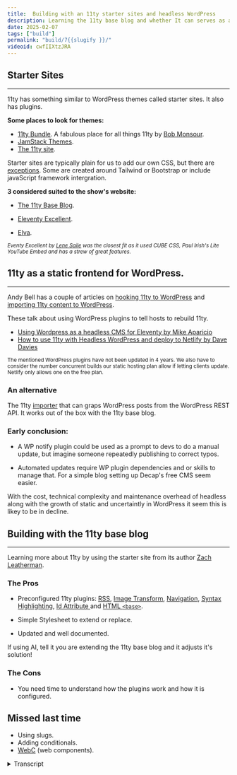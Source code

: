 ```yaml
---
title:  Building with an 11ty starter sites and headless WordPress
description: Learning the 11ty base blog and whether It can serves as a static frontend to the WordPress CMS.
date: 2025-02-07
tags: ["build"]
permalink: "build/7{{slugify }}/"
videoid: cwfIIXtzJRA
---
```


## Starter Sites
----------------------------------------
11ty has something similar to WordPress themes called starter sites. It also has plugins.

**Some places to look for themes:**

*   [11ty Bundle](https://11tybundle.dev/starters/). A fabulous place for all things 11ty by [Bob Monsour](https://bobmonsour.com/).
*   [JamStack Themes](https://jamstackthemes.dev/#ssg=eleventy).
*   [The 11ty site](https://www.11ty.dev/docs/starter/).

Starter sites are typically plain for us to add our own CSS, but there are [exceptions](https://github.com/CloudCannon/campus-spark-bookshop-template). Some are created around Tailwind or Bootstrap or include javaScript framework intergration.

**3 considered suited to the show's website:**

*   [The 11ty Base Blog](https://github.com/11ty/eleventy-base-blog).
    
*   [Eleventy Excellent](https://github.com/madrilene/eleventy-excellent).
    
*   [Elva](https://github.com/scottsweb/elva).
    
<small>*Eventy Excellent by [Lene Saile](https://www.lenesaile.com/en/) was the closest fit as it used CUBE CSS, Paul Irish's Lite YouTube Embed and has a strew of great features.*</small>


## 11ty as a static frontend for WordPress.
----------------------------------------


Andy Bell has a couple of articles on [hooking 11ty to WordPress](https://bell.bz/i-hooked-up-eleventy-to-wordpress-api/) and [importing 11ty content to WordPress](https://bell.bz/importing-eleventy-content-into-wordpress/).

These talk about using WordPress plugins to tell hosts to rebuild 11ty.

*   [Using Wordpress as a headless CMS for Eleventy by Mike Aparicio](https://www.mikeaparicio.com/posts/2023-11-07-using-wordpress-as-a-headless-cms-for-eleventy/)
*   [How to use 11ty with Headless WordPress and deploy to Netlify by Dave Davies](https://dev.to/thedavedavies/how-to-use-11ty-with-headless-wordpress-and-deploy-to-netlify-3i73)

<small>The mentioned WordPress plugins have not been updated in 4 years. We also have to consider the number concurrent builds our static hosting plan allow if letting clients update. Netlify only allows one on the free plan.</small>

### An alternative

The 11ty [importer](https://www.11ty.dev/docs/migrate/wordpress/#use-@11ty/import) that can graps WordPress posts from the WordPress REST API. It works out of the box with the 11ty base blog.

### Early conclusion:

- A WP notify plugin could be used as a prompt to devs to do a manual update, but imagine someone repeatedly publishing to correct typos.

- Automated updates require WP plugin dependencies and or skills to manage that. For a simple blog setting up Decap's free CMS seem easier.


With the cost, technical complexity and maintenance overhead of headless along with the growth of static and uncertaintly in WordPress it seem this is likey to be in decline. 



## Building with the 11ty base blog
----------------------------------------
Learning more about 11ty by using the starter site from its author [Zach Leatherman](https://www.zachleat.com/).

### The Pros

- Preconfigured 11ty plugins: [RSS](https://www.11ty.dev/docs/plugins/rss/), [Image Transform](https://www.11ty.dev/docs/plugins/image/), [Navigation](https://www.11ty.dev/docs/plugins/navigation/),  [Syntax Highlighting](https://www.11ty.dev/docs/plugins/syntaxhighlight/), [Id Attribute ](https://www.11ty.dev/docs/plugins/id-attribute/) and [HTML `<base>`](https://www.11ty.dev/docs/plugins/html-base/).

- Simple Stylesheet to extend or replace.
- Updated and well documented.

If using AI, tell it you are extending the 11ty base blog and it adjusts it's solution! 

### The Cons

- You need time to understand how the plugins work and how it is configured.

## Missed last time

- Using slugs.
- Adding conditionals.
- [WebC](https://www.11ty.dev/docs/languages/webc/) (web components).



<details>
<summary>Transcript</summary>

[00:00:05] ****Nathan Wrigley:**** Hello there. This is the second video looking at the 11 static sites generator from the perspective of WordPress users. In the first episode, we built a simple site from scratch, and in this we are looking at 11 starter sites and some of the more advanced features. David has begun rebuilding the show site using the 11ty base blog and can share this experience of it as well.

And we'll also talk a little bit about using 11ty as a static front. End to WordPress. So I mentioned David. There he is. How are you doing, David? You right? Yeah, I'm 

[00:00:40] **David Waumsley:** really good. we've got a lot to cover with this. We do. I probably, and I'm nervous again because it's outta my depth with this stuff, and, we 

[00:00:49] **Nathan Wrigley:** will forgive 

[00:00:49] **David Waumsley:** you.

[00:00:50] **Nathan Wrigley:** It's a bit of live 

[00:00:51] **David Waumsley:** stuff going on again. yeah. So should we bring up our show notes? 

[00:00:55] **Nathan Wrigley:** Yeah, let's put the bits and pieces on the screen. There we go. So 

[00:01:00] **David Waumsley:** we're actually using here, what we started working on, which you. The place for our, a new site. So it's on my local host at the moment, so I'm using that for the notes and it's coming from the base blog, which we've mentioned over here.

So I've done a, little bit of styling on it, but not much already. I think probably the first thing, just to note for anybody who is coming from WordPress like us is that, Levi to, does have something similar to WordPress themes in that they call these kind of starter sites, and it also has.

plugins as well. but it's different. it hasn't had 20 years of, arguing over what a theme of a plugin should do, but, yeah. but they're quite different on that. So let's quickly talk about where you might be able to get one of these teams. 'cause that was the first thing I thought.

We'll use a starter theme to get us. Go in and effectively I ruled it out and then came back to the idea of using the base blog. So let's talk about other themes that are around. I wanted to mention this one. I'll bring this up, which is the 11 bundle, because honestly I wouldn't have got as far as I have if it wasn't thanks to, and I'll bring his site up as well.

Bob Mons, I think, I hope that's how you say his name. But he does this great job. He's got great articles. Himself. So he's definitely somebody to follow if you're into eleventy. But he does list his own sort of chosen kind of updated list of other things here. And what's nice about is you can see which version of eleventy it's using on this.

but also I just wanted to mention 'cause it's got this fire hose here, which has pretty much all the articles that are coming on about 11 and there's about one a day on these. So definitely worth taking a look at that. And out of interest, actually, the ones that I considered really suitable for our show.

if we were using a starter site, were the ones that are first listed here. So 11ty base blog, 11ty Excellence, and Alva here as well. So that was good. Also, another place which I discovered, which doesn't add much on it, is this. placed JAMstack themes. So you can look at the 11tywo ones. Here we've got Astro, which is more popular, not many.

There's only 19 listed, but Astro, which is very popular at the moment and has 18. So I'm not sure how updated that is. So you get a, screenshot of this and where to go from GitHub to get it and a demo, whether one's available. And finally the last place, and probably the first place for most people to look would be the levity site itself.

Where it has the starter projects here, and this has got a nice feature, as you can see over here. It's. Got, the, oh, it's like a Google Pay spa scores, right? Yeah. So it's, they've got a wonderful thing on here, the leaderboard, where it's actually taking the live data of real users using these themes and stuff, so you can actually see who's doing well.

So you can put your site on it actually, and have it judged to see how it's doing. Excellent. Yeah, it's quite, quite a cool little thing, but there's something like 90 to a hundred or something of the starter themes, which are available here. One that I was looking at before, I can see this here, but you may notice, that most of them look pretty plain.

[00:04:29] **Nathan Wrigley:** yeah, certainly the little thumbnail there does in many cases look quite plain, but not always. It seems te text heavy, if Yeah. 

[00:04:36] **David Waumsley:** Yes it is. And I think really if you were someone, come in as a non coder, non coders do certainly use starter sites. They don't need to know HMO very well or CSS, and they can get started if they stick with it.

But generally, I would think. That it's mostly the audience that attracts the people who are into HML and CSS and will want to build their own. Of course. So you'll do your own styling on top of this. So I think, Really, I, that's what I put as note here is that it's, I would say they're typically played, so you can add your own CSS.

But the other thing is, there is an exception here. Let me just, there's quite a few exceptions, I guess to all of that, as there always is. let me just bring this one up. so you do get, something to contradict that, something which is fully fledged Something Yeah, that looks like a, actually looks like a WordPress site.

Dare I say it? Yeah, it does. And it's got all of these kind of cool things on it, but I think that's the exception to the rule. with these kind of things where they're heavily styled, they're usually left to do, whatever you prefer. Some of them though, what might be useful if you are, somebody uses Tailwind or something, some of 'em are integrated with that, or Bootstrap or they're integrated with some of the JavaScript frameworks as well.

But, as mentioned, there was three, I think. For us, the base blog, which I ended up deciding to use, and 11 Excellence, which, you've seen before. 'cause I said I love, this. Yes. Yeah. It could have saved us a lot of time, I thought. I don't know why I love that. I just do. I think 

[00:06:20] **Nathan Wrigley:** it's lovely.

Yeah. 

[00:06:21] **David Waumsley:** it is really well done. Lena Sael, I think is her name is. German developer who lives in Spain and she does a lot of sort of levity stuff and really a very clever woman and a lot of people, as you can see here, have used this site to build their own. She's listed them out here. These other people, some of 'em are her own projects, but other people have used these and.

In fact, I communicated to her because she was just releasing something new and there was something that came up, which I didn't understand, and she was quick to get back with me, and there's a new version of it and why I like this, why I thought this was good for our needs was the fact that, As we know, I'm a big fan of Cube CSS.

She also is using that and, talks about many of the things I do. She's got, dark and light mode in this, which is something that I wanted to add. We're using YouTube, Embeds. Yeah. Using Paul Iris's light embeds. So you only load the thumbnail image rather than load all the stuff that's all baked into all of this.

And there's some really, she's got pagination, which isn't in the base blog, which we're using at the moment. she's also got, lemme just show you this 'cause I think this is quite full. this graph image is built into this. oh, nice. Where, what it does it, basically what it does is it creates your open graph images for, that you need for it because it prints out on a SVG that you put in, turns it into a jpeg, I think, or a ping image, whatever it is.

and prints out your data and whatever else you put in there. So you have these automatic created. things which we don't actually need. No. Yeah. So I think I'm gonna use it for my own personal blog because I think it's fantastic. But anyway, I just wanted spend, but 

[00:08:10] **Nathan Wrigley:** you decided against it for the no script show option.

Okay. 

[00:08:14] **David Waumsley:** Yes. And there was one other, I think I'll just quickly show it that, and again, 

[00:08:18] **Nathan Wrigley:** I just love this. There's just something about the color. I think it's the color system of this one that I really like, 

[00:08:24] **David Waumsley:** but it's so simple. This Yeah, it's so 

[00:08:26] **Nathan Wrigley:** nice. Yeah. 

[00:08:28] **David Waumsley:** again, we got light and dark on this. what was really nice, and I won't open it up, but it actually integrates with front matter CMS, which I Okay.

Showed in the last episode where it's an extension Yeah. For. vs. Code and it, so you can get a CMS experience if you like, in your VS code thing. So that's it. But yeah, and it's got also, multilanguage. Oh, multi. You can set this up for your, yeah. So you can do that. but anyway, we didn't do that.

We decided to go with the base blog just to learn from all I, I did. 'cause I.

We've got a skim over, so we can talk about that a little bit more. We did say that we will talk about using, 11ty as a static front end for WordPress, which is, headless WordPress is the kind of, been a popular thing. Certainly. I won't go into too much detail here. I have put some articles, it's a Coupled by Andy Bell, on this one.

Looking at it both ways, hooking 11tywo WordPress and importing 11 content into WordPress. So going the other way. 

[00:09:39] **Nathan Wrigley:** am I right in saying though that this is like a bit of an endeavor that's run out of steam a bit? 

[00:09:46] **David Waumsley:** I, don't think so. I. there is, let me just bring this all on this by Mike.

aio, I must say that, right? Yeah, we'll go 

[00:09:57] **Nathan Wrigley:** with that. Cio. I'm gonna say ar reio. Yeah, geo. 

[00:10:00] **David Waumsley:** I dunno. Yeah, I've watched some videos. He does, he has some really great content on, design systems and, he's got a great article here as another one on this where you can set this up using this kind of fetch, node.

that which will fetch all the posts from WordPress and then you bring that into 11 and to make this all work as the client that I had in this particular case that he's talking about, they wanted that for pages and posts and he brought it in and connected it up and all the code is here. The thing is with both of these articles, and I dunno if it's down here, where it shows you I won't find it quickly, is both of 'em are using two different WordPress plugins so that when the client updates and publishes, that sends a communication to the hosting.

one of 'em is actually just for netlify to say rebuild. 11. So it would update the post there. The snag that I found with these is that these articles, I mean they're later than when these plugins came in, but the two plugins that are mentioned by Dave Davis, who's got a very similar, post on this, I looked them up and they've both not been updated for four years and one of them has actually closed any contributions to their GitHub repository, right? so I think this is not for somebody like you and I who haven't got these skills to be able to make sure that this, these people have maybe 

[00:11:27] **Nathan Wrigley:** moved on and maybe they just built it for a particular project that they have.

Maybe they had to just migrate a massive site or something like that, and this was just the most effective way to do it. I don't know. 

[00:11:37] **David Waumsley:** Yeah, but you could do it and if you've got the skills, but I thought it was beyond us. But there is a nice little alternative I think, which will just allow, and I'll, do it.

There's a video by Zach Leatherman, the author of Eleventy who shows this. But I'll, repeat it again just because it, Allow me to show how you might import a starter site Okay. From scratch as well. So we've got the 11ty importer where you can bring in, it'll grab the WordPress posts from this.

So we'll see if this works with this. so what I need to do first, let me get rid of some of this. Yeah. 

[00:12:12] **Nathan Wrigley:** get your, palette clean. Yeah. Is helpful set up. So what, just to be clear, you are gonna use this importer tool. The link is in the no script show, notes, and the endeavor is to import.

Posts, I guess pages as well. How does it work? 

[00:12:28] **David Waumsley:** Yeah. posts on this one is what it set up for you. Okay. The 11 importer, which I, just quickly brought up, actually I've got a link to it here. Yeah. Actually does other stuff here. So there is a nice little video that is done on this one and I dunno if we can find it quickly here.

It will do WordPress 'cause that's the most popular thing. It will also bring in things from YouTube, but it will also bring in things from. there's more migration here. There's another platform. What's the popular platform? that's an alternative to Twitter. Masteron. Oh, Masteron, okay. So it can import stuff on that as well.

Okay. That's interesting. Yeah. So let's see if we can go back here. And now what I need to do is when you go to any of these starter sites, so if I was to go to. The base blog here, what we'll find is that you can just use this template and generally what you might want to do is to, then create a new repository for yourself on this.

I've already got that. So if I just go and click on me, go to my repositories. I've already brought this in and I've got base blog over here. Okay. Got it. Yep. So if I go into that and then, and I mentioned it last time we were talking, that it might be useful to have GitHub desktop. Yes, you did.

Yeah. Like that. Yeah. So if we open that up, then what I can do is take this repository, which I've copied and hopefully. Oh, there we are. We've come in. So it's let's just check that it's going to where I want it to go. So it's coming from where I want and it's going to local path 10th. That's exactly where I want it to go.

Nice. There is a code. Yeah, there is. Whoa. Okay. And that's done actually. And I'm gonna open it up in visual. I've got two of these open now, so we could have problems. It's all No problem. 

[00:14:30] **Nathan Wrigley:** we'll 

[00:14:30] **David Waumsley:** work with you. We'll figure it out. I'll do away with that. And I should bring this up on this screen 'cause you can't see it.

And I should just also increase the size 'cause you can't see much, can you? Is that Yeah, that's fine. We, 

[00:14:42] **Nathan Wrigley:** yeah, we've got lots now We can definitely read that. That's lovely. 

[00:14:46] **David Waumsley:** we may, what we'll need to do first probably go to the read be document because what we've already made. A clone of this one, and we've already set that up, but actually, because it hasn't included all the node stuff there.

Okay. We're gonna have to install all of that ourselves here. So bear with while I just bring up the terminal. Terminal and 

[00:15:09] **Nathan Wrigley:** you're gonna NPM install? Oh no, I'm not gonna do that. Not that one. Oh, this is your short code. Sorry. This is your text expander that you're using to generate the. Yes it is correct code.

Yeah, you maybe just copy and paste In this case 

[00:15:24] **David Waumsley:** it's quite short. 

[00:15:25] **Nathan Wrigley:** There we are. There you go. And now we've got 

[00:15:27] **David Waumsley:** small bit of time. Actually this will allow me, one is just doing that 'cause it's got, loading all the notes. I just wanted to mention something. Let me just bring this up. If you are using some of the starter sites, what might scare somebody new is seeing something like this, which is what I saw, on Elva before.

I think I also saw it on the 11 is. oh gosh. Yeah. That looks terrifying. Yeah, It's because it's a node which is no longer supported. And what you can, it gives you the information. You can just run the NPN Audit fix and it will sort things out, and it's probably okay, and the author will do that.

But I just thought it was worth throwing in that. If you're coming to this for the first time as I was, something like this is quite a scary thing to see if this is not we're used to doing press on regardless. Okay. Yes. Okay. So you do get something there. Anyway, we should have copied all of our 

[00:16:21] **Nathan Wrigley:** Yeah, it says it still watching.

A bit more time to kill here, David. What else can we, no, 

[00:16:26] **David Waumsley:** It's done. It's, the wrong one. I've got it open twice, so I see that and now we can run the 11tyail and I'll do that with my, short. Key and we should have that now. There we go. Yeah. Or 80. 80. 80. There're So I increase, there we go. I increase the size.

So now what we can do here just to show so that's basically installed in it, and then you can work from there. So it's not. Too bigger job to start from the starter site, get it on your local level. Now, once you 

[00:17:00] **Nathan Wrigley:** know what you're doing there, which you clearly now do, I think that was a two minute enterprise for you o of without all the talking and everything that you had to do.

That's probably a couple of minutes, isn't it? Yeah, exactly. Coffee and come back and it's all good to go. So this is the, which starter site is 

[00:17:17] **David Waumsley:** this? What's, this is the base blog. Except the only thing is I've increased the font size on. Now what I wanted to do was just show the importer working. 'cause that was it.

It's quite cool. Yep. so if I just get rid of this again, and we'll go back here and I've got the, what I need to put in already typed out because. Oh, you're 

[00:17:41] **Nathan Wrigley:** prepared. 

[00:17:41] **David Waumsley:** You're a good YouTuber, David. 

[00:17:43] **Nathan Wrigley:** you've got yourself ready. 

[00:17:45] **David Waumsley:** So what I've just pasted in here, this is all we need is something telling that we're going to import WordPress to this particular address that we've got in here.

And what we want to do is to output this content. Sorry, output it into the content and into the blog section. So one thing that we do need to know if we're using one of the starter themes is where we want that stuff to go. And in this case, with the base blog, it's in content, and then our posts go in here.

Okay? So we want that to be the same. And then we, could do a drive run. We can decide where we want to locate the assets, but in this case, the assets want to, set to co-locate. So effectively what this should do. It should put them in a folder with the post themselves. Okay. So the images that go with it.

So let me just run this and let's just see if it works. and we should, oh, it's asking me now because I. I haven't got the import package in there, so I'm just going to say yes. Okay. I want that and it's going to do that as well. The beauty, you probably only needed. Yes, it's because I've opened up a new one and what we're seeing here is it's fetching.

It's fetching the different JSON files, so this is using the WordPress rest, REST API to drag in these posts. And I know there's one error on this and what we should see over here is. In our blog. Okay. Now we have our posts and we should see that with these, they put the assets co-located them with this.

That was the co-locate thing. Okay, got it. Yes. And if I can find the right tab. I will, 

[00:19:26] **Nathan Wrigley:** just show you now. Just, there we go. I was just gonna say, we're looking at a very pink screen there, but we're, back. We, can now see your brow. That great. We should be 

[00:19:34] **David Waumsley:** back, let's see if I'm on the right one.

Fingers crossed. 

[00:19:37] **Nathan Wrigley:** It was definitely 80 82, port 80 82. So why is there some caching 

[00:19:43] **David Waumsley:** going on? Probably. This is the problem when you're doing this. Browser caching is always, what I'll do off screen. You can't see this. I shall just run this again. I. When you say, 

[00:19:54] **Nathan Wrigley:** run this again, are you gonna, I'm just restart.

Yes. 

[00:19:58] **David Waumsley:** I'm 11. Let's just see if that shakes it up. There we are. We've got our post. Yeah. so we've got, yeah. So all been well, yeah, it's brought in the assets. Now. Something to just notice. there are a few little things that you get, so if you've got, as I have in this case, it was built with a page builder and I'm using.

A form of that kind of, all of these had a video on the top there, which was hidden behind this kind of code that I put. So it didn't manage to pick up on that, but otherwise the images and everything, so Set that up. That would work. 

[00:20:32] **Nathan Wrigley:** so you did something quirky in WordPress, which 11? The importer there, it just was on, it 

[00:20:40] **David Waumsley:** was unable to, yeah.

Okay. Is unable to understand what all the, what complexities were going on there. Otherwise it would, picking the JavaScript that was needed, but it was done in such a convoluted way, so it was missing on that. it does this, I read somebody said they had an 8,000 article blog and it took 11.

With the importer, two minutes to, to bring all of that data over. So yeah. 

[00:21:06] **Nathan Wrigley:** To to, the human mind. 8,000 sounds like a lot, but to a machine just pausing text, it's just yeah, bring it on. That's fine. Yeah, exactly. Exactly. 

[00:21:15] **David Waumsley:** Yeah. That bit's done. I'm going to get rid of this. okay, 

[00:21:21] **Nathan Wrigley:** that was successful.

That was a, really nice example of how to do it. So you've, managed to import in a matter of moments, an entire WordPress site. 

[00:21:30] **David Waumsley:** Yes. Oh, the other thing that you might just be interested in, if I go to the site that was, this is the first thing I thought, is the rest API. So if I actually go to the site, it was important.

It's actually blocked off. I've got a maintenance mode on it. I've got everything set, so 

[00:21:48] **Nathan Wrigley:** it's invisible to the human reader. But the rest API just. Very, yeah, exactly. You through all of that. Okay, 

[00:21:54] **David Waumsley:** great. so if I just gave a, client a log into this, it would be fine. And if, because of course it's taking the post data, it's turning that into markdown.

Yeah. So if you had a lot of junk code, which I did on that, it cleans it up. Really. It just takes the Oh, that's nice too. That's a unexpected benefit. 

[00:22:10] **Nathan Wrigley:** Excellent. Yeah. 

[00:22:11] **David Waumsley:** Yeah. So my, got a lot cleaner. Good for moving that over. okay, let's go back to our notes, our article. 

[00:22:21] **Nathan Wrigley:** Where are we now then?

Yeah, I think so. We've done the importer. 

[00:22:25] **David Waumsley:** We have, we've done how to, download us, start a site and get started with that. I think, we were talking about this earlier, I think we share the same conclusion that maybe because of the technical complexities and maintenance with headless and the growth of, static CMS is going around, I think it's probably not something you'll either go one way or the other, won't you?

But I think with it, I think. There'll be less headless solutions. Yeah, it 

[00:22:52] **Nathan Wrigley:** feels like 5, 3, 4, 5 years ago, headless was a real buzzword. It was really an interesting thing. I imagine probably an enterprise, it still might be. Yeah. But it doesn't feel like, your normal freelancer working in the, let's say WordPress space is gonna be too interested.

'cause there's just so many moving parts that could go wrong. And I'm not sure that the, benefits outweigh the. The hassle unless you really are truly an expert and this is all absolute muscle memory. And, I've not really heard anybody talking about headless much in the WordPress space of late. No.

So maybe it's run its course. 

[00:23:32] **David Waumsley:** I never got it at the time because I just thought, I don't, I've not had security issues 'cause I look after. Okay. And caching gives me a face. 

[00:23:39] **Nathan Wrigley:** Yeah. Caching is the sort of the golden bullet there, isn't it? A little bit, yeah. Okay. Yeah, so 

[00:23:45] **David Waumsley:** there 

[00:23:45] **Nathan Wrigley:** was that.

[00:23:46] **David Waumsley:** okay. Should we talk about what we've been doing here as we are using this local version where we're trying to recreate using the 11 blog and the reason why, when you say 

[00:23:55] **Nathan Wrigley:** what we're doing here, do you mean what we're looking at on the screen? This, Yes. Yeah. Okay, great. 

[00:24:00] **David Waumsley:** Sorry. So style wise, we're not there that, we haven't put the logos in here, but we have taken the Eleventy Bog, which is, and I've added in the things that, Might have taken me to another theme to this and taken away some things as well from it. And I did it really because I thought I wanted to know how complex it would be for someone like me, to take a starter site. Would it be the same problem you can have in WordPress where I've done it, where you want to reconfigure some parts of a theme that you've already got?

Yep. Yep. And there's just too much to wade through and there's an element of that as well. But I found it very useful because I've been able to learn by, because the base bog is the one that. Zach Leatherman looks after and created. So probably the best person to learn from if you're gonna get into starter sites.

And it was perfect to a certain degree for what we needed. the only thing we didn't have is I wanted the light and dark. Okay. on this. And we also needed, which I was mentioning before, if I go back to, let's just go into the archive here and go into our last. thing we wanted to have this thing here.

I won't click on it now, but it's just loading the image. It looks like it's the video. It's not loading the stuff right. 

[00:25:17] **Nathan Wrigley:** There's some wizardry going on where it will load the video when you click on that image, that thing that looks like a video. Okay. Exactly. 

[00:25:25] **David Waumsley:** So we're using Paul Iris's light in bed, which will just serve up and hold back YouTube from all of its JavaScript and just serve up the image for quick thing that interestingly enough, there is anyway.

A web component that Zach Lettermans built, which is based on the same thing. But I haven't used that. I've just put it in 'cause I know how to do that myself. Okay. and did that, what else did I need to add in here? There was one other thing that doesn't come with the 11 base blog, which we needed really, I think, and I can just demonstrate it here.

Oh yeah. Okay. Yeah. Is the pagination on the archive pages? Get. 

[00:26:04] **Nathan Wrigley:** So what does it do? Does it just try to load everything all in one go if there's no pagination? 

[00:26:10] **David Waumsley:** Yeah. So on the original blog that you get, it just, it's just the text that it gives you to start with it. Yeah, it's a starter site.

So it can almost go and on endlessly then, because it, browsers will be able to cope with all of that kind of information. But if you want to section it out like this, seem nice to add this in. So that was quite, an adventure for me. AI helped me though. Interesting. So 

[00:26:34] **Nathan Wrigley:** it wasn't straightforward.

There isn't like a, I don't know, something built into the base blog that you can just declare something. You had to go out and find the way to build it. 

[00:26:45] **David Waumsley:** Yeah, there is, PA pagination is something that you can easily add with 11ty. Okay. The way that I needed to add it in this particular case with the base blog, which I'll maybe touch on in a moment.

Okay, yeah, sure, sure. Maybe a bit more complex. But the beauty is, and this is a real tip if anyone wants to do this, what discovered is that ai certainly clawed and I was trying deep seek at the time, so I was asking them both questions where I got stuck with the base bog and it go. it struggled as well, but when I said I'm using the base bug, it goes, ah, this is what you need.

It's configured this way. Interesting. Okay. So shows the documentation's really good for the 11th stuff 'cause it was able to Okay. Yeah, Tell you exactly what it did. yeah, so it, it sorted me out. So that's just the basic stuff that I made some changes. Obviously we need some styling, we sorted this sort of stuff out.

But, shall I bring up, I think I'll bring up the code editor for this. If I. 

[00:27:40] **Nathan Wrigley:** Yeah, it was fairly straightforward for me as a, as somebody watching what you were doing to figure out what you've done. But I imagine it was a bit of a bed of worms to, actually do it the first time. 

[00:27:52] **David Waumsley:** Yes, it was.

So we got a whole bunch of, I. So the, one of the things I think, with a starter site like this for me was the fact that the downside of it all is the fact that you really do need to understand how things have been configured in, something like this. Because there's a lot of great sort of things that been set up.

Some of them I've commented out, which is the images, I won't go into this, but it has a wonderful image plugin where if you upload into an image, it will, you can. If you can set it to do almost anything, but it will, it will turn, if it's a heavy SVG, it will turn it into, whatever the smallest thing is an A VI or something like that.

Okay? It will add in the sizes. It will create a picture tag if it needs to serve a viv, and then a backup of a web p or a backup of a jpeg, right? For those browsers that don't support it, it will do this all automatically. I pulled it out only because of the build time with it, because this would be perfect if you are a CMS person and you've got a client coming in and dragging in any kind of image, right?

It will take care of all of that trouble for you, but that's not us and we're not using many images. In fact, we're using what comes from YouTube, our thumbnail. So you just did it 

[00:29:12] **Nathan Wrigley:** expediency. Given your situation where not many images and the ones that you are using, you've probably got the right format and optimize them anyway.

Exactly. So I thought, okay. 

[00:29:23] **David Waumsley:** Yeah, exactly. So I mean I, I ran a test on it earlier. There's one other, the things that we put in as a little diagram, and you know it on the defaults, it just set me with a different versions in a picture tag. And the smallest was the Avis. That's something like nine kilobytes.

And I just thought, our audience. If I needed that again, I would just put it in without the picture tag as a na, because 

[00:29:48] **Nathan Wrigley:** Yeah, 

[00:29:48] **David Waumsley:** It wouldn't need different sizes. It's so small. Anyway, so I thought that's generally the way we go. So I took that out. Okay. But there are some really cool things and, let me mention first where I got stuck, and AI helped me.

So if I go into the contents, are we still on 

[00:30:10] **Nathan Wrigley:** the, are we still on pagination? We're still. On 

[00:30:13] **David Waumsley:** that I was gonna talk about pagination. Yes, exactly. Yeah. it didn't, it had it on the post. So you've got the next post and the before post, that's automatically in the base blog. But I didn't have it on the archive pages and I created my own additional pages.

So with the example of chat here, what you discover is it uses another plugin called the 11 navigation, which allows you to really construct some, if you wanted to. A mega menu or something like this, okay? Allow you to organize things a lot better. 'cause you can put 'em in the subcategories, but because it does that, and this is something I think I mentioned, gray, gray matter as something that happens.

This isn't gray matter. This is a, an 11tyhing where you can use JavaScript in your front matter area. On this. So suddenly everything I'm doing in my template now, because I've got the navigation now has to be turned into something which is in a JavaScript format. If you'll, gosh, okay. Yeah. Which is where it goes beyond me.

But luckily I was able to add the pagination simply by asking one of the ais, I'm using the base blog. I want to do this. And, it just churned this out for me, which is using the standard code, which you'll see anyway in the documentation, but it just put it in the right syntax or format for the matter area here.

So it's just 

[00:31:37] **Nathan Wrigley:** looking at that and not knowing what I'm talking about, it looks like it's going so reverse. True is newest to oldest, I'm guessing. Yeah, the alias is almost like a custom post out. We're looking for the posts. The size six is how many to show before the, before you need to click the pagination, so there's six on a page, and then there'll be six more on a page and six more.

And exactly. Data collections chat. I don't even know what that is. Not a clue. 

[00:32:07] **David Waumsley:** that's because that's what I've named this particular collection, so it's on the, got it. Page, which we've now called chat at the moment where, okay, some, this is why it's not up at all because we, still sort out some of the naming conventions.

We called it chat and maybe we'll call it chats. I'll reconfigure this. But the beauty of it is, and it's the same with the tagging system of the base blog, is that it's automated for you. So when I need a new page, this is automatically going, yeah. It's not 

[00:32:33] **Nathan Wrigley:** gonna figure it all out for you. Okay. And it's 

[00:32:35] **David Waumsley:** going to, because of 11, it's going to put the.

The big previous and the next and everything can create that, then we can change what we call that, over here. So, we've got that all built in. and it's the same with the tagging system as well. This is built into the base bog. If I create a new tag on one of my posts, it's gonna do it, but that was just one of the little gotchas.

That I got into with that. That's, yeah, 

[00:32:57] **Nathan Wrigley:** in some respects I'm surprised that isn't built into the base of 11. But then again, you might not want, some sort of archive of anything. You might just want a five page website with just, the navigation in the top right of the desktop version.

So it makes sense not to have it in, if you're trying to keep things lean. Makes sense. Yeah, 

[00:33:20] **David Waumsley:** I, think maybe, it's, pagination does seem like something for the base blog because it is designing for blogs, but also we've gone down a different route slightly with this in the sense that you would generally have a blog and then you would have tags.

So I've used the tag. Oh, I see. Okay. 

[00:33:34] **Nathan Wrigley:** Got it. Yeah. Yeah, because 

[00:33:36] **David Waumsley:** still if, I go back into any of these. it doesn't matter. which one, you'll see I've got a tagging system, but it's also running into the tags. It's automatically creating. So any new tags that I put in my front matter will get a new tag separate to the ones that I've created for ourselves and looped here.

Got it. If that makes sense. yeah, that does make sense. Okay. So it's a, it 

[00:33:59] **Nathan Wrigley:** is a different taxonomy structure than, what I'm used to in WordPress, which obviously just handles all this out the box. There's, other ways of doing things in, eleventy with tagging. Okay. All right. 

[00:34:10] **David Waumsley:** Yeah. it's pretty simple.

Let's just go into the blog. One nice thing is that it's set up so contents of the area, so anything in there can get changed and all the posts are in here and I didn't know I could do this, but it's set up. Two, recognize anything in here so I could put a folder in without messing things up and organize our posts over here.

So yeah, a nice thing to do. And if I go over to, let's just go into the one we're looking at the moment we'll do, This is what I'm doing now is I'm able to, it's something I didn't mention last time round, so I put a little note, because when I was, if you met, I was creating a simple site and just to give you an introduction to the idea of collections and how you might create posts, I didn't explain the fact that my post names didn't match what my URL was.

[00:35:02] **Nathan Wrigley:** Okay. So we could, 

[00:35:03] **David Waumsley:** this is how you do it basically. So it'll sify. Nice five. Yeah. So I'm telling it to go into the permalink. Of build and this, and I'll just add to it. I've created a tag here. I could create many more and it will automatically create those tags for me. So if we decide that there's some crossover between the things that we're doing in our categories, or this other ones, I can put them in and they will just tag and create the.

The, pages we need. And the beauty is with the video id, that's how I've connected it up with the Paul Iris's light YouTube embed and bringing forward those images. I've now been able to put that so it goes in the metadata. So if as an open graph image, it could be used on the front page to automatically do it, and it's outputting as well to the individual posts.

So nice. Got it right. Yeah. Yeah. And there's another nice thing as well in there that you can do drafts as well. So if you put this as, I've commented it out the moment, but if I set this to draft true. I can still, I can still, do a build to the hosting work on this. It's not gonna show it until I either remove this or set it to false.

Okay. So it's, not going to, yeah. So it's gonna ignore it. So you can work on that useful, a 

[00:36:19] **Nathan Wrigley:** pending status, but there it is, ready to roll. You just delete that draft. Yeah. I'll just delete that out 

[00:36:24] **David Waumsley:** and then the next time I do an update to got it. As I would do to, it's going to do that. That's it. Let's, let me go back to the notes. Actually, I need to come back here. Okay. What, didn't we cover? Any questions that you've got so far? No, 

[00:36:39] **Nathan Wrigley:** all of it seems, straightforward isn't the word 'cause it's all very new to me and I would probably upend me if I tried to do it myself. But no, that all makes sense.

[00:36:49] **David Waumsley:** there is, the syntax highlighting is quite a nice thing that we wanted to put in, which came in there. If I just go into one of the learns over here and go into. Light and dark toggle here. It's got this wonderful way of, it's, used in somebody else's library, another 11 user.

So 

[00:37:10] **Nathan Wrigley:** this what we are looking at there, the code example that you're looking at. If you would just type that in as marked down, it would just look like. Any old text, you've what? There's a sort of plugin if you like, and that enables you to encapsulate that portion as, show me this as code instead, and then it'll, with a bit of CSS, it'll put it in a darker box and it will make the, it will format CSS so that the bits and pieces which you want to be in different colors, are in different colors.

[00:37:38] **David Waumsley:** Yeah, exactly. And in fact, let me just go over here. If I go to one of the learn examples and let's make sure I've got one with a bit of code in it. I'm sure there is somewhere, I'll probably pick the one. There's a bit of HML there by the looks of it. There's a bit of H ml, so we have these three back ticks and then you put the language that you want it to do that with and Put this in. So it's gonna be there. And that's the format with this. We've got some CSS here. Got it. Feedback ticks. We close 'em with BT ticks as well. And then we just put CSS and then it's gonna display that and what's happening behind the scenes, which allows me just to talk about snake else. I'm going off tangents, but, the CSS, so last time we did a video, we talked about the CSS and I bundled it all.

a Nun Jux file and included all of the different CSS style sheets that had into that one. Now I tried to do something similar, but I got into a mess and I just decided to use what's already set up in the 11 base blog, which I think is pretty cool. If I just go into, let me just open the this up. On the, let's go into our Includes, into our layout and into the base.

Okay. It does it all in the template here, and you have this kind of, there's lots of stuff and I'll probably have to stop 'cause it'll get. Too boring soon, but, there's a lot of stuff that goes on in here. So there's another bit of a sort of plugin if you like, which allows you to get a bundle by the URL here, and you can specify at CSS and then you can put this in here, what you want to include.

It's gonna send it all to one location, which is set up into another folder called the distribution, the dis. Folder and it puts it all together in that way, which is a slightly different way. But the nice thing about this is that you can also, if you wanted to have that as inline CSS on your page, you can just 

[00:39:35] **Nathan Wrigley:** have Oh, print out within the star sheet.

Okay. 

[00:39:38] **David Waumsley:** Yeah. And so it also means as is used as well on the base blog. Naturally it is actually printed in line. I've changed this now, so it puts it in a style sheet, but it does allow you say the syntax highlighting which we were talking about. 

[00:39:54] **Nathan Wrigley:** Yeah. 

[00:39:54] **David Waumsley:** Is one of the things that's, brought in. And in fact, then.

We're just putting that on the post. I think it might be showing here that, 

[00:40:03] **Nathan Wrigley:** So the, if, there's no, so for example, on a post, there's a high probability that you want c syntax highlighting for C-S-S-H-T-M-L, et cetera. and if you're doing it, if you're injecting that in line only when it's needed in this case, in a post, because there's a high opportunity that a post will have that.

But you could do it on a. Page by page basis, or a post by post basis. And yet the CSS file is stored in the same place in that little bundle. that's quite clever actually. I like that. 

[00:40:35] **David Waumsley:** Yeah. it's putting the distribution and then, so in this case it's been automatically set up In fact, it's pulling in that theme is what's given me the, coloring for the syntax highlighting.

Yeah, and actually there's another one in there which I've left as it is there, which just is the difference, the changes made to the original, but it's actually can pull these things in from the node modules themselves, rather than what you've got there. quite cool stuff. 

[00:41:03] **Nathan Wrigley:** Yeah, let me, yeah, I was just gonna say, do you wanna just quickly knit back to your show notes?

'cause there was a few things on that page. yeah, it was the one before. And then scroll down. What have we looked at? Were, no, where's it going? Yeah, so we, you've mentioned syntax just now, so I'm looking underneath the pros. The first bullet point there, pre-configure 11 plugins. So the base theme Comes with. Something to do with RSS. You mentioned image transformation. So you can throw a, an image in like an SVG and it will turn it into an A VI and you can configure all of that navigation enables you to do more complicated navigation syntax we've just seen. Yeah. Highlighting Id attribute an HTML base.

I, they're part of it. I dunno what they are, but Do you want to touch those or is it, you can 

[00:41:51] **David Waumsley:** see it here, although I might take it away. What it's doing is when it's seeing, because it's a good thing for accessibility. Yeah. Be able to link to headers. What this is doing automatically with the ID attribute, it's a kind of, is it a plugin?

I'm not sure quite sure, but it's included and I can remove it with one line. But basically where we see this, if we go into the source code, it's giving us an ID against this header as well. So if I look there, we've got the, it gives me an ID as well. Got it. Got it. Yeah. Okay, so we've got some, so instead of it 

[00:42:24] **Nathan Wrigley:** just being an H three, it's H three, whatever an idea of whatever the H three.

Is, so in this case the comms? Yeah. Oh, that's nice. 

[00:42:33] **David Waumsley:** Yeah. So on. I guess the only issue you might have is if you have the same title on the sec, but you shouldn't really ever have that should you? No. on the same page. That's the only problem with an ID there. Okay. But yeah, it's quite a nice thing, a little accessibility thing or way to be able to link to a part of your article if you are linking someone else to it built in.

You don't have to do anything. It's automated. There was a actually, and I needed to use this a lot and it's even for building a simple site first time round, I didn't really touch on the conditionals else if all the time. Okay. And that's a really easy thing to do with the nun ju. And I just have to now quickly think on my feet where there's an example of where I've done this.

I think I've done it in the base blog where I wanted to, in the base nex. Let me just have a look here. 

[00:43:22] **Nathan Wrigley:** So is this like an inline thing we're looking for? Are we looking for some line? Yes. I want conditional logic of if this the can't see anything. 

[00:43:31] **David Waumsley:** Yes. No you can't. Can you? 'cause I've forgotten where I might have put it.

Let me just have a look. Keep looking 

[00:43:36] **Nathan Wrigley:** on. We're fine. 

[00:43:38] **David Waumsley:** I don't know 

[00:43:39] **Nathan Wrigley:** the, the way it'll look, but I'm keen something. Hopefully. Okay. Oh, there was an end if there, right at the bottom. What was that end? If that was one of them? 

[00:43:49] **David Waumsley:** Yes. Let's have a look. Where are we starting with? You had an end, you had an if 

[00:43:52] **Nathan Wrigley:** right?

Much further up. Oh, no, If collections post. Ah yes. So I think it's not the one I wanted to further down near the bottom of the screen, right near the bottom is an if collections posts, and then obviously there's an end. If so, you've got an, you've got an if within an if here by the look. Oh, no, you don't.

You've just got. 

[00:44:13] **David Waumsley:** Yeah, I'm not sure where I've got to on this one. because you've got, now I can't remember what I've done, but, anyway, with all I wanted to, I, before I get stuck on what I've done here, I think there is my example, this is a perfect example. what I wanted to, when I didn't have, as you could see actually on the, that we're looking at, I don't have a video ID for the thumbnail for the YouTube video 'cause it hasn't gone up yet.

So what I've done is to say. Only if my front matter gives me an id. Will you print out what you need to blank. Oh, and I noticed that 

[00:44:49] **Nathan Wrigley:** was in the, that was in the front matter, that portion of text. at the top of the post you had a, I think it said YouTube ID or something and there was like the 10 characters of the slug Of the URL.

[00:45:00] **David Waumsley:** Yes. Of the YouTube was, it was. It was commented out as well. So that's why it's not, because otherwise it would take up the space of YouTube. Lemme me understand 

[00:45:10] **Nathan Wrigley:** this then if, that wasn't commented out and it was, so if you'd got a YouTube ID in the post Yes. And it wasn't commented out, so it did exist.

That if would say, does it exist? Yes. Okay. Now append it to the end of the YouTube URL and display it. So not only is it doing the job of whether or not to display, but it's also using the same, yeah, there it is. Video id, it's using that to 

[00:45:37] **David Waumsley:** yeah, declare whether 

[00:45:38] **Nathan Wrigley:** it should display or not, but also appending it to the URL.

Yeah. So if I leave this 

[00:45:42] **David Waumsley:** and I leave it below course, and if I take this off so it's there. we needed a conditional to show 'cause what's gonna happen now if I refresh or be, it's not, is it? Oh, 

[00:45:55] **Nathan Wrigley:** you need, yeah. You might need to clear some caches or rebuild the whole thing. The vague, I think I just need to rebuild it.

Yeah. But I trust you. I'm sure it'll work. Yes. 

[00:46:06] **David Waumsley:** Otherwise without that conditional, it would be showing, it would be trying to show, the, in fact, actually, I've hidden the head of one and I use the image to replace it. So generally that's the case. I get it though. That 

[00:46:21] **Nathan Wrigley:** made sense. the syntax of it and all is new to me and.

But I, see what it's doing. That's good. Yeah. It 

[00:46:27] **David Waumsley:** was worth mentioning that you could do, 'cause it was, you'd want that on simple things. And also something I didn't mention as well last time was the fact that there is these web components. So in Eleventy and I, skipped over it. There is something called Web C, which is Zack Leatherman's own language for using, web components.

And in fact, it's a web component which is creating, it puts around the main tag, which is creating these IDs combined with. The other Java script that it has there. So that's another part of 11tywo, which I really haven't got into. Okay. But it's another option for how you might put together your sites with, using web components.

[00:47:06] **Nathan Wrigley:** What I'm learning though, is depending on, so unlike, so Okay. The intention of WordPress was never really to put functionality in the theme, but that kind of did end up happening. Yeah. But in the theme, usually in the customizer, you can switch things on or off. Like I show the. I don't know, the author, show the, metadata for when it was published and what have you.

And what I'm seeing is something akin to that. Here you've got these plugins built inside of a theme, in this case, the base theme that you can switch on, switch off, configure how you like, but obviously it's much more like hands into the code and figuring all that out. But they enable you to add components to your website, your pages, your posts, add if statements around them, so they show or don't show depending on certain conditions.

And so you've got this framework for building. Based upon the exact same data, you can have a different array of things happening on the pages with these plugins. okay. I'm, beginning to get it a bit, I think. 

[00:48:06] **David Waumsley:** Yeah. Yeah. It's, most of the time, it's the, that's the downside of with the starter thing because when you start to remove things, you really need to know how the directories are being set up or what plugins, but I'm probably not.

Entirely there, but I think I've now learned what's there. you're calling in, as you see, these are kind of plugins are called in at the top here, import these kind of plugins. Oh, there's the RSS 

[00:48:30] **Nathan Wrigley:** one and navigation. Yeah, Okay. 

[00:48:33] **David Waumsley:** and yeah, it's wonderful. And then filters have got some other things that're all built into it.

So there is a bit of doing this, but I was surprised how far I've got and how confident I feel. And it's a little bit, saying about that. There's a couple of points where I'm really excited. I got excited about WordPress at the time. One of them was when I first started doing my own themes, and that feels a lot like that.

And then the other time was when CSS got really difficult and I've discovered page builders. So I've got like this kind of, it feels like going back to some old days where I, yeah, made powerful, helped a little bit with ai, but, it does mean we. No JavaScript skills. I've been able to do some quite complex stuff already.

[00:49:15] **Nathan Wrigley:** Nice conditions. Yeah. So it's not, I enjoyed it. How, are we doing with the show notes there? Have we got through what you wanted to say? I think so. Like we had 

[00:49:24] **David Waumsley:** maybe, yeah, I think so. There was a couple of things I just wanted to cover. I think I thanked who I wanted. There's more to show you, on this.

Maybe I'll just do a short video if there's something that's missed out on this. Okay. That I think might be useful. But, otherwise I think we've. Probably, we've done our best to try and cover what, 

[00:49:41] **Nathan Wrigley:** yeah, that, that looks good. So the, endeavor there was to show what a, theme can do, in this case, the base theme inside of 11ty.

But there were loads of options, dozens and dozens of options. Some more minimal looks like, some less minimal. and David showed you where you can get those. As with everything, the, the bits and pieces, the links that you just saw. Will be available for your dilatation, over on the no script show, 1111 based website at some point in the year 2027.

[00:50:15] **David Waumsley:** But there'll be a 

[00:50:15] **Nathan Wrigley:** link to wherever you can get the 

[00:50:17] **David Waumsley:** notes in 

[00:50:18] **Nathan Wrigley:** the 

[00:50:18] **David Waumsley:** YouTube. Yeah. Comments? Okay. Oh yeah, of course. 

[00:50:21] **Nathan Wrigley:** yeah, Thank you. so look in the, description of the YouTube video and go from there. Basically. Yeah. Okay. Is that it? Are we wrapping that up? I think so. 

[00:50:31] **David Waumsley:** I 

[00:50:31] **Nathan Wrigley:** think so.

I think it was useful. Yeah, it was really interesting. Honestly, the more you talk about it, the more convinced I'm that I should give it a go if only I had 50 hours available to meet. Yeah, exactly. It does take some time. Yeah. All right. I'll see you next time, David. Thank you. Bye bye. Thank you. Cheers.

Alright, bye-bye. Bye.

</details>